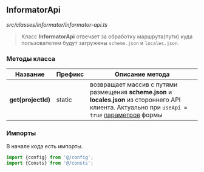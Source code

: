 ## InformatorApi

_src/classes/informator/informator-api.ts_

> Класс **InformatorApi** отвечает за обработку маршрута(пути) куда пользователем будут загружены `scheme.json` и `locales.json`.

### Методы класса

| Название           | Префикс | Описание метода                                                                                                                                                        |
|--------------------|---------|------------------------------------------------------------------------------------------------------------------------------------------------------------------------|
| **get(projectId)** | static  | возвращает массив с путями размещения **scheme.json** и **locales.json** из стороннего API клиента. Актуально при `useApi = true` [параметров](../FORMPARAMS.md) формы |


### Импорты

В начале кода есть импорты.

```ts
import {config} from '@/config';
import {Consts} from '@/consts';
```
